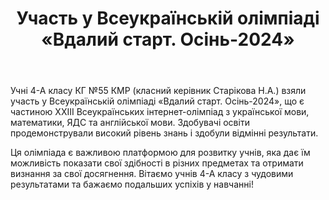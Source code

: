 ﻿---
title: Участь у Всеукраїнській олімпіаді «Вдалий старт. Осінь-2024»
---

Учні 4-А класу КГ №55 КМР (класний керівник Старікова Н.А.) взяли участь у Всеукраїнській олімпіаді «Вдалий старт. Осінь-2024», що є частиною ХХІІІ Всеукраїнських інтернет-олімпіад з української мови, математики, ЯДС та англійської мови. Здобувачі освіти продемонстрували високий рівень знань і здобули відмінні результати.

Ця олімпіада є важливою платформою для розвитку учнів, яка дає їм можливість показати свої здібності в різних предметах та отримати визнання за свої досягнення. Вітаємо учнів 4-А класу з чудовими результатами та бажаємо подальших успіхів у навчанні!

<slideshow />